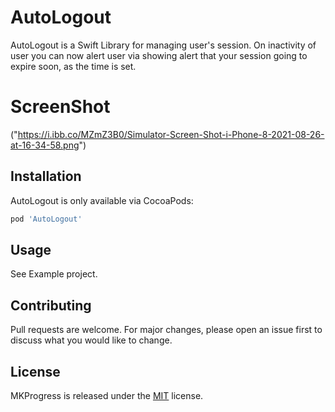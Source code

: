 # AutoLogout

AutoLogout is a Swift Library for managing user's session. On inactivity of user you can now alert user via showing alert that your session going to expire soon, as the time is set.

# ScreenShot
("https://i.ibb.co/MZmZ3B0/Simulator-Screen-Shot-i-Phone-8-2021-08-26-at-16-34-58.png")

## Installation
AutoLogout is only available via CocoaPods: 
```bash
pod 'AutoLogout'
```

## Usage
See Example project.


## Contributing
Pull requests are welcome. For major changes, please open an issue first to discuss what you would like to change.

## License
MKProgress is released under the [MIT](https://choosealicense.com/licenses/mit/) license.
